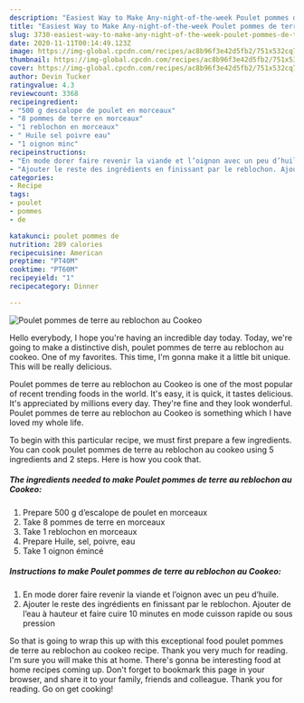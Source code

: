 ```yaml
---
description: "Easiest Way to Make Any-night-of-the-week Poulet pommes de terre au reblochon au Cookeo"
title: "Easiest Way to Make Any-night-of-the-week Poulet pommes de terre au reblochon au Cookeo"
slug: 3730-easiest-way-to-make-any-night-of-the-week-poulet-pommes-de-terre-au-reblochon-au-cookeo
date: 2020-11-11T00:14:49.123Z
image: https://img-global.cpcdn.com/recipes/ac8b96f3e42d5fb2/751x532cq70/poulet-pommes-de-terre-au-reblochon-au-cookeo-photo-principale-de-la-recette.jpg
thumbnail: https://img-global.cpcdn.com/recipes/ac8b96f3e42d5fb2/751x532cq70/poulet-pommes-de-terre-au-reblochon-au-cookeo-photo-principale-de-la-recette.jpg
cover: https://img-global.cpcdn.com/recipes/ac8b96f3e42d5fb2/751x532cq70/poulet-pommes-de-terre-au-reblochon-au-cookeo-photo-principale-de-la-recette.jpg
author: Devin Tucker
ratingvalue: 4.3
reviewcount: 3368
recipeingredient:
- "500 g descalope de poulet en morceaux"
- "8 pommes de terre en morceaux"
- "1 reblochon en morceaux"
- " Huile sel poivre eau"
- "1 oignon minc"
recipeinstructions:
- "En mode dorer faire revenir la viande et l’oignon avec un peu d’huile."
- "Ajouter le reste des ingrédients en finissant par le reblochon. Ajouter de l’eau à hauteur et faire cuire 10 minutes en mode cuisson rapide ou sous pression"
categories:
- Recipe
tags:
- poulet
- pommes
- de

katakunci: poulet pommes de 
nutrition: 289 calories
recipecuisine: American
preptime: "PT40M"
cooktime: "PT60M"
recipeyield: "1"
recipecategory: Dinner

---
```



![Poulet pommes de terre au reblochon au Cookeo](https://img-global.cpcdn.com/recipes/ac8b96f3e42d5fb2/751x532cq70/poulet-pommes-de-terre-au-reblochon-au-cookeo-photo-principale-de-la-recette.jpg)

Hello everybody, I hope you're having an incredible day today. Today, we're going to make a distinctive dish, poulet pommes de terre au reblochon au cookeo. One of my favorites. This time, I'm gonna make it a little bit unique. This will be really delicious.



Poulet pommes de terre au reblochon au Cookeo is one of the most popular of recent trending foods in the world. It's easy, it is quick, it tastes delicious. It's appreciated by millions every day. They're fine and they look wonderful. Poulet pommes de terre au reblochon au Cookeo is something which I have loved my whole life.


To begin with this particular recipe, we must first prepare a few ingredients. You can cook poulet pommes de terre au reblochon au cookeo using 5 ingredients and 2 steps. Here is how you cook that.

<!--inarticleads1-->

##### The ingredients needed to make Poulet pommes de terre au reblochon au Cookeo:

1. Prepare 500 g d’escalope de poulet en morceaux
1. Take 8 pommes de terre en morceaux
1. Take 1 reblochon en morceaux
1. Prepare  Huile, sel, poivre, eau
1. Take 1 oignon émincé




<!--inarticleads2-->

##### Instructions to make Poulet pommes de terre au reblochon au Cookeo:

1. En mode dorer faire revenir la viande et l’oignon avec un peu d’huile.
1. Ajouter le reste des ingrédients en finissant par le reblochon. Ajouter de l’eau à hauteur et faire cuire 10 minutes en mode cuisson rapide ou sous pression




So that is going to wrap this up with this exceptional food poulet pommes de terre au reblochon au cookeo recipe. Thank you very much for reading. I'm sure you will make this at home. There's gonna be interesting food at home recipes coming up. Don't forget to bookmark this page in your browser, and share it to your family, friends and colleague. Thank you for reading. Go on get cooking!

